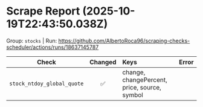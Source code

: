 # Scrape Report (2025-10-19T22:43:50.038Z)

Group: `stocks`  |  Run: https://github.com/AlbertoRoca96/scraping-checks-scheduler/actions/runs/18637145787

| Check | Changed | Keys | Error |
|---|:---:|:--|:--|
| `stock_ntdoy_global_quote` | ✅ | change, changePercent, price, source, symbol |  |

